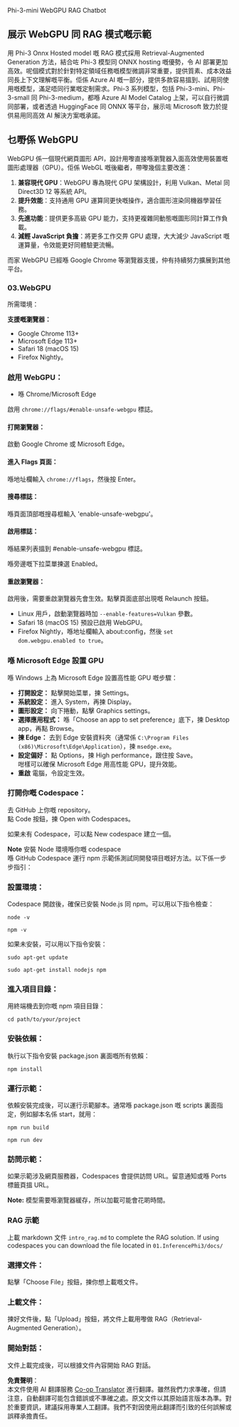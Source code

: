 <!--
CO_OP_TRANSLATOR_METADATA:
{
  "original_hash": "4aac6b8a5dcbbe9a32b47be30340cac2",
  "translation_date": "2025-05-08T06:47:48+00:00",
  "source_file": "code/08.RAG/rag_webgpu_chat/README.md",
  "language_code": "hk"
}
-->
Phi-3-mini WebGPU RAG Chatbot

## 展示 WebGPU 同 RAG 模式嘅示範
用 Phi-3 Onnx Hosted model 嘅 RAG 模式採用 Retrieval-Augmented Generation 方法，結合咗 Phi-3 模型同 ONNX hosting 嘅優勢，令 AI 部署更加高效。呢個模式對於針對特定領域任務嘅模型微調非常重要，提供質素、成本效益同長上下文理解嘅平衡。佢係 Azure AI 嘅一部分，提供多款容易搵到、試用同使用嘅模型，滿足唔同行業嘅定制需求。Phi-3 系列模型，包括 Phi-3-mini、Phi-3-small 同 Phi-3-medium，都喺 Azure AI Model Catalog 上架，可以自行微調同部署，或者透過 HuggingFace 同 ONNX 等平台，展示咗 Microsoft 致力於提供易用同高效 AI 解決方案嘅承諾。

## 乜嘢係 WebGPU
WebGPU 係一個現代網頁圖形 API，設計用嚟直接喺瀏覽器入面高效使用裝置嘅圖形處理器（GPU）。佢係 WebGL 嘅後繼者，帶嚟幾個主要改進：

1. **兼容現代 GPU**：WebGPU 專為現代 GPU 架構設計，利用 Vulkan、Metal 同 Direct3D 12 等系統 API。
2. **提升效能**：支持通用 GPU 運算同更快嘅操作，適合圖形渲染同機器學習任務。
3. **先進功能**：提供更多高級 GPU 能力，支持更複雜同動態嘅圖形同計算工作負載。
4. **減輕 JavaScript 負擔**：將更多工作交畀 GPU 處理，大大減少 JavaScript 嘅運算量，令效能更好同體驗更流暢。

而家 WebGPU 已經喺 Google Chrome 等瀏覽器支援，仲有持續努力擴展到其他平台。

### 03.WebGPU
所需環境：

**支援嘅瀏覽器：**  
- Google Chrome 113+  
- Microsoft Edge 113+  
- Safari 18 (macOS 15)  
- Firefox Nightly。

### 啟用 WebGPU：

- 喺 Chrome/Microsoft Edge

啟用 `chrome://flags/#enable-unsafe-webgpu` 標誌。

#### 打開瀏覽器：
啟動 Google Chrome 或 Microsoft Edge。

#### 進入 Flags 頁面：
喺地址欄輸入 `chrome://flags`，然後按 Enter。

#### 搜尋標誌：
喺頁面頂部嘅搜尋框輸入 'enable-unsafe-webgpu'。

#### 啟用標誌：
喺結果列表搵到 #enable-unsafe-webgpu 標誌。

喺旁邊嘅下拉菜單揀選 Enabled。

#### 重啟瀏覽器：

啟用後，需要重啟瀏覽器先會生效。點擊頁面底部出現嘅 Relaunch 按鈕。

- Linux 用戶，啟動瀏覽器時加 `--enable-features=Vulkan` 參數。  
- Safari 18 (macOS 15) 預設已啟用 WebGPU。  
- Firefox Nightly，喺地址欄輸入 about:config，然後 `set dom.webgpu.enabled to true`。

### 喺 Microsoft Edge 設置 GPU

喺 Windows 上為 Microsoft Edge 設置高性能 GPU 嘅步驟：

- **打開設定：** 點擊開始菜單，揀 Settings。  
- **系統設定：** 進入 System，再揀 Display。  
- **圖形設定：** 向下捲動，點擊 Graphics settings。  
- **選擇應用程式：** 喺「Choose an app to set preference」底下，揀 Desktop app，再點 Browse。  
- **揀 Edge：** 去到 Edge 安裝資料夾（通常係 `C:\Program Files (x86)\Microsoft\Edge\Application`），揀 `msedge.exe`。  
- **設定偏好：** 點 Options，揀 High performance，跟住按 Save。  
咁樣可以確保 Microsoft Edge 用高性能 GPU，提升效能。  
- **重啟** 電腦，令設定生效。

### 打開你嘅 Codespace：
去 GitHub 上你嘅 repository。  
點 Code 按鈕，揀 Open with Codespaces。

如果未有 Codespace，可以點 New codespace 建立一個。

**Note** 安裝 Node 環境喺你嘅 codespace  
喺 GitHub Codespace 運行 npm 示範係測試同開發項目嘅好方法。以下係一步步指引：

### 設置環境：
Codespace 開啟後，確保已安裝 Node.js 同 npm。可以用以下指令檢查：  
```
node -v
```  
```
npm -v
```

如果未安裝，可以用以下指令安裝：  
```
sudo apt-get update
```  
```
sudo apt-get install nodejs npm
```

### 進入項目目錄：
用終端機去到你嘅 npm 項目目錄：  
```
cd path/to/your/project
```

### 安裝依賴：
執行以下指令安裝 package.json 裏面嘅所有依賴：  
```
npm install
```

### 運行示範：
依賴安裝完成後，可以運行示範腳本。通常喺 package.json 嘅 scripts 裏面指定，例如腳本名係 start，就用：  
```
npm run build
```  
```
npm run dev
```

### 訪問示範：
如果示範涉及網頁服務器，Codespaces 會提供訪問 URL。留意通知或喺 Ports 標籤頁搵 URL。

**Note:** 模型需要喺瀏覽器緩存，所以加載可能會花啲時間。

### RAG 示範
上載 markdown 文件 `intro_rag.md` to complete the RAG solution. If using codespaces you can download the file located in `01.InferencePhi3/docs/`

### 選擇文件：
點擊「Choose File」按鈕，揀你想上載嘅文件。

### 上載文件：
揀好文件後，點「Upload」按鈕，將文件上載用嚟做 RAG（Retrieval-Augmented Generation）。

### 開始對話：
文件上載完成後，可以根據文件內容開始 RAG 對話。

**免責聲明**：  
本文件使用 AI 翻譯服務 [Co-op Translator](https://github.com/Azure/co-op-translator) 進行翻譯。雖然我們力求準確，但請注意，自動翻譯可能包含錯誤或不準確之處。原文文件以其原始語言版本為準。對於重要資訊，建議採用專業人工翻譯。我們不對因使用此翻譯而引致的任何誤解或誤釋承擔責任。